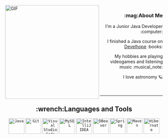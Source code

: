 

<div>
<img align="left" alt="GIF" width="300" src="https://i.pinimg.com/originals/e4/26/70/e426702edf874b181aced1e2fa5c6cde.gif"/>
</div>

<div align="right">
<h3>:mag:About Me</h3>
<p>  I’m a Junior Java Developer :computer:</p>
<p>  I finished a Java course on <a href="https://www.develhope.co/"> Develhope</a> :books:</p>
<p>  My hobbies are playing videogames and listening music :musical_note:</p>
<p>  I love astronomy 🪐</p>
<br>
</div>

<hr>

<div align="center">
<h2>:wrench:Languages and Tools</h2>
<code><img height="50" src="https://www.vectorlogo.zone/logos/java/java-icon.svg" title="Java"></code>
<code><img height="50" src="https://upload.wikimedia.org/wikipedia/commons/3/3f/Git_icon.svg" title="Git"></code>
<code><img height="50" src="https://upload.wikimedia.org/wikipedia/commons/9/9a/Visual_Studio_Code_1.35_icon.svg" title="Visual Studio Code"></code>
<code><img height="50" src="https://cdn-icons-png.flaticon.com/512/5968/5968313.png" title="MySQL"></code>
<code><img height="50" src="https://upload.wikimedia.org/wikipedia/commons/9/9c/IntelliJ_IDEA_Icon.svg" title="IntelliJ IDEA"></code>
<code><img height="50" src="https://dbeaver.com/img/dbeaver-head.png" title="DBeaver"></code>
<code><img height="50" src="https://www.svgrepo.com/show/354380/spring-icon.svg" title="Spring"></code>
<code><img height="50" src="https://cdn.icon-icons.com/icons2/2107/PNG/512/file_type_maven_icon_130397.png" title="Maven"></code>
<code><img height="50" src="https://cdn.worldvectorlogo.com/logos/hibernate.svg" title="Hibernate"></code>
</div>

